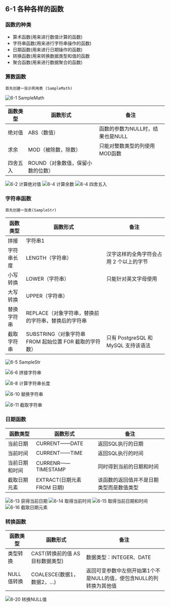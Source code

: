 ## 6-1 各种各样的函数
### 函数的种类
- 算术函数(用来进行数值计算的函数)
- 字符串函数(用来进行字符串操作的函数) 
- 日期函数(用来进行日期操作的函数)
- 转换函数(用来转换数据类型和值的函数
- 聚合函数(用来进行数据聚合的函数)

### 算数函数
	首先创建一张示例用表 (SampleMath)
![6-1 SampleMath](https://github.com/AliciaZhang-R/pictures/blob/main/6-1.png) 

 函数类型  | 函数形式  | 备注
 ---- | ----- | ------  
 绝对值  | ABS（数值） | 函数的参数为NULL时，结果也是NULL 
 求余  | MOD（被除数，除数）|只能对整数类型的列使用MOD函数
 四舍五入  | ROUND（对象数值，保留小数的位数）
 
![6-2 计算绝对值](https://github.com/AliciaZhang-R/pictures/blob/main/6-2.png) 
![6-4 计算余数](https://github.com/AliciaZhang-R/pictures/blob/main/6-3.png) 
![6-4 四舍五入](https://github.com/AliciaZhang-R/pictures/blob/main/6-4.png) 

### 字符串函数
	首先创建一张表(SampleStr)
	
 函数类型  | 函数形式  | 备注
 ---- | ----- | ------  
 拼接| 字符串1 || 字符串2 ||…	| 字符串包含NULL 时，结果也是NULL
 字符串长度  | LENGTH（字符串）| 汉字这样的全角字符会占用 2 个以上的字节
 小写转换  | LOWER（字符串）| 只能针对英文字母使用
 大写转换  | UPPER（字符串）|
 替换字符串  | REPLACE（对象字符串，替换前的字符串，替换后的字符串
 截取字符串  | SUBSTRING（对象字符串 FROM 起始位置 FOR 截取的字符数） |只有 PostgreSQL 和 MySQL 支持该语法
 
 ![6-5 SampleStr](https://github.com/AliciaZhang-R/pictures/blob/main/6-5.png) 
 
 ![6-6 拼接字符串](https://github.com/AliciaZhang-R/pictures/blob/main/6-6.png) 
 
 ![6-8 计算字符串长度](https://github.com/AliciaZhang-R/pictures/blob/main/6-8.png)  
 
 ![6-10 替换字符串](https://github.com/AliciaZhang-R/pictures/blob/main/6-10.png) 
 
 ![6-11 截取字符串](https://github.com/AliciaZhang-R/pictures/blob/main/6-11.png) 


### 日期函数
 函数类型  | 函数形式  | 备注
 ---- | ----- | ------  
 当前日期 |	CURRENT——DATE  |返回SQL执行的日期
 当前时间 |	CURRENT——TIME  |返回SQL执行的时间
 当前日期和时间 | CURRENR——TIMESTAMP | 同时得到当前的日期和时间
 截取日期元素	| EXTRACT(日期元素 FROM 日期)	| 该函数的返回值并不是日期类型而是数值类型
 
 ![6-13 获得当前日期](https://github.com/AliciaZhang-R/pictures/blob/main/6-13.png) 
 ![6-14 取得当前时间](https://github.com/AliciaZhang-R/pictures/blob/main/6-14.png) 
 ![6-15 取得当前日期和时间](https://github.com/AliciaZhang-R/pictures/blob/main/6-15.png)
 ![6-16 截取日期元素](https://github.com/AliciaZhang-R/pictures/blob/main/6-16.png) 

 
 ### 转换函数
 
 函数类型  | 函数形式  | 备注
 ---- | ----- | ------  
 类型转换 | CAST(转换前的值 AS 目标数据类型) | 数据类型：INTEGER、DATE
 NULL值转换 |	COALESCE(数据1，数据2，…) | 返回可变参数中左侧开始第1个不是NULL的值，使包含NULL的列转换为其他值
 
 ![6-20 转换NULL值](https://github.com/AliciaZhang-R/pictures/blob/main/6-20.png) 
